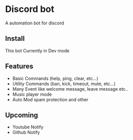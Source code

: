 # Discord bot

A automation bot for discord

## Install
This bot Currently in Dev mode


## Features
- Basic Commands (help, ping, clear, etc...)
- Utility Commands (ban, kick, timeout, mute, etc...)
- Many Event like welcome message, leave message etc..
- Music player mode
- Auto Mod spam protection and other

## Upcoming
- Youtube Notify
- Github Notify 
